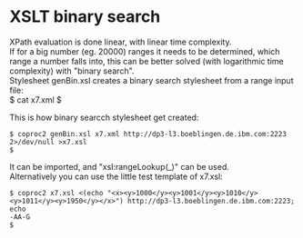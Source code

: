 # XSLT binary search

XPath evaluation is done linear, with linear time complexity.  
If for a big number (eg. 20000) ranges it needs to be determined, which range a number falls into, this can be better solved (with logarithmic time complexity) with "binary search".  
Stylesheet genBin.xsl creates a binary search stylesheet from a range input file:  
    $ cat x7.xml 
    <es>
      <e min="1926" max="1990" value="G" />
      <e min="1901" max="1905" value="F" />
      <e min="1521" max="1825" value="E" />
      <e min="1001" max="1010" value="A" />
      <e min="1021" max="1115" value="B" />
      <e min="1131" max="1235" value="C" />
      <e min="1246" max="1248" value="D" />
    </es>
    $ 

This is how binary searcch stylesheet get created:

    $ coproc2 genBin.xsl x7.xml http://dp3-l3.boeblingen.de.ibm.com:2223 2>/dev/null >x7.xsl
    $

It can be imported, and "xsl:rangeLookup(\_)" can be used.  
Alternatively you can use the little test template of x7.xsl:  

    $ coproc2 x7.xsl <(echo "<x><y>1000</y><y>1001</y><y>1010</y><y>1011</y><y>1950</y></x>") http://dp3-l3.boeblingen.de.ibm.com:2223; echo
    -AA-G
    $ 

